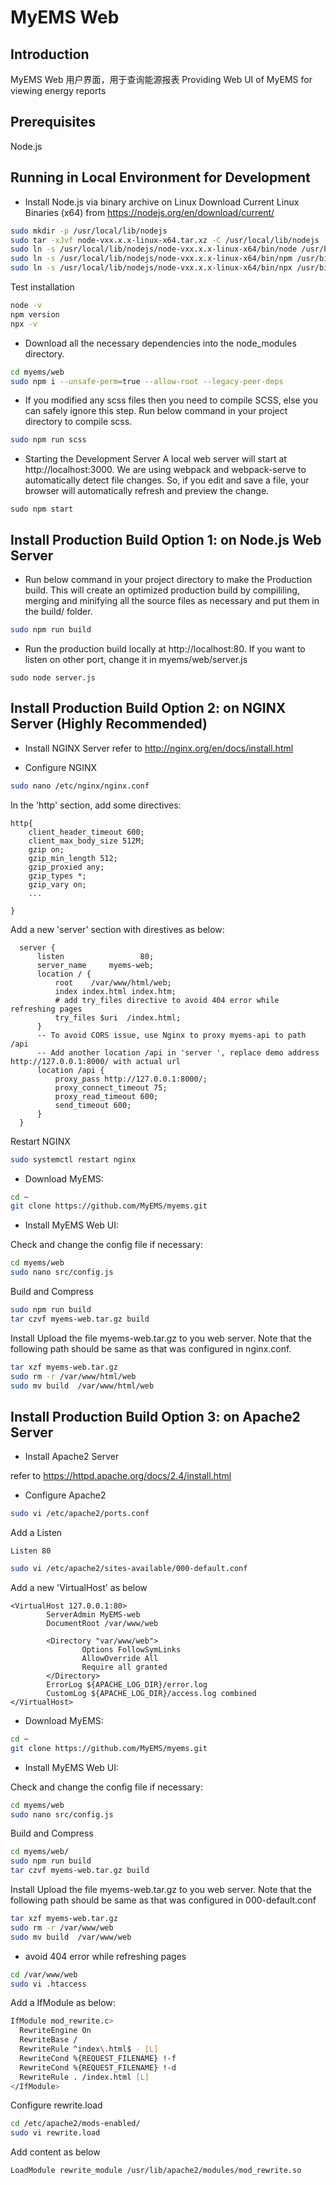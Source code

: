 # MyEMS Web

## Introduction
MyEMS Web 用户界面，用于查询能源报表
Providing Web UI of MyEMS for viewing energy reports

## Prerequisites
Node.js

## Running in Local Environment for Development

*   Install Node.js via binary archive on Linux
Download Current Linux Binaries (x64) from https://nodejs.org/en/download/current/

```bash
sudo mkdir -p /usr/local/lib/nodejs
sudo tar -xJvf node-vxx.x.x-linux-x64.tar.xz -C /usr/local/lib/nodejs 
sudo ln -s /usr/local/lib/nodejs/node-vxx.x.x-linux-x64/bin/node /usr/bin/node
sudo ln -s /usr/local/lib/nodejs/node-vxx.x.x-linux-x64/bin/npm /usr/bin/npm
sudo ln -s /usr/local/lib/nodejs/node-vxx.x.x-linux-x64/bin/npx /usr/bin/npx
```
Test installation
```bash
node -v
npm version
npx -v
```

*   Download all the necessary dependencies into the node_modules directory.
```bash
cd myems/web
sudo npm i --unsafe-perm=true --allow-root --legacy-peer-deps
```
*   If you modified any scss files then you need to compile SCSS, else you can safely ignore this step.
Run below command in your project directory to compile scss.
```bash
sudo npm run scss
``` 
*   Starting the Development Server
A local web server will start at http://localhost:3000.
We are using webpack and webpack-serve to automatically detect file changes. So, if you edit and save a file, your browser will automatically refresh and preview the change.
```
sudo npm start
```

## Install Production Build Option 1: on Node.js Web Server
*   Run below command in your project directory to make the Production build.
This will create an optimized production build by compililing, merging and minifying all the source files as necessary and put them in the build/ folder.
```bash
sudo npm run build
```
*   Run the production build locally at http://localhost:80.
If you want to listen on other port, change it in myems/web/server.js
```
sudo node server.js
```

## Install Production Build Option 2:  on NGINX Server (Highly Recommended)

*   Install NGINX  Server
refer to http://nginx.org/en/docs/install.html

*   Configure NGINX
```bash
sudo nano /etc/nginx/nginx.conf
```
In the 'http' section, add some directives:
```
http{
    client_header_timeout 600;
    client_max_body_size 512M;
    gzip on;
    gzip_min_length 512;
    gzip_proxied any;
    gzip_types *;
    gzip_vary on;
    ...

}
```

Add a new 'server' section with direstives as below:
```
  server {
      listen                 80;
      server_name     myems-web;
      location / {
          root    /var/www/html/web;
          index index.html index.htm;
          # add try_files directive to avoid 404 error while refreshing pages
          try_files $uri  /index.html;
      }
      -- To avoid CORS issue, use Nginx to proxy myems-api to path /api 
      -- Add another location /api in 'server ', replace demo address http://127.0.0.1:8000/ with actual url
      location /api {
          proxy_pass http://127.0.0.1:8000/;
          proxy_connect_timeout 75;
          proxy_read_timeout 600;
          send_timeout 600;
      }
  }
```
Restart NGINX
```bash
sudo systemctl restart nginx
```

*   Download MyEMS:
```bash
cd ~
git clone https://github.com/MyEMS/myems.git
```
*   Install MyEMS Web UI:

  Check and change the config file if necessary:
```bash
cd myems/web
sudo nano src/config.js
```
  Build and Compress
```bash
sudo npm run build
tar czvf myems-web.tar.gz build
```
  Install
  Upload the file myems-web.tar.gz to you web server. 
  Note that the following path should be same as that was configured in nginx.conf.
```bash
tar xzf myems-web.tar.gz
sudo rm -r /var/www/html/web
sudo mv build  /var/www/html/web
```

## Install Production Build Option 3: on Apache2 Server
*   Install Apache2 Server

refer to https://httpd.apache.org/docs/2.4/install.html

*   Configure Apache2
```bash
sudo vi /etc/apache2/ports.conf
```
Add a Listen
```
Listen 80
```
```bash
sudo vi /etc/apache2/sites-available/000-default.conf
```
Add a new 'VirtualHost' as below
```
<VirtualHost 127.0.0.1:80>
        ServerAdmin MyEMS-web
        DocumentRoot /var/www/web
        
        <Directory "var/www/web">
                Options FollowSymLinks
                AllowOverride All
                Require all granted
        </Directory>
        ErrorLog ${APACHE_LOG_DIR}/error.log
        CustomLog ${APACHE_LOG_DIR}/access.log combined
</VirtualHost>
```

*   Download MyEMS:
```bash
cd ~
git clone https://github.com/MyEMS/myems.git
```
*   Install MyEMS Web UI:

  Check and change the config file if necessary:
```bash
cd myems/web
sudo nano src/config.js
```
  Build and Compress
```bash
cd myems/web/
sudo npm run build
tar czvf myems-web.tar.gz build
```
  Install 
  Upload the file myems-web.tar.gz to you web server. 
  Note that the following path should be same as that was configured in 000-default.conf
```bash
tar xzf myems-web.tar.gz
sudo rm -r /var/www/web
sudo mv build  /var/www/web
```
*   avoid 404 error while refreshing pages
```bash
cd /var/www/web
sudo vi .htaccess
```
  Add a IfModule as below:
```bash
IfModule mod_rewrite.c>
  RewriteEngine On
  RewriteBase /
  RewriteRule ^index\.html$ - [L]
  RewriteCond %{REQUEST_FILENAME} !-f
  RewriteCond %{REQUEST_FILENAME} !-d
  RewriteRule . /index.html [L]
</IfModule>
```
  Configure rewrite.load
```bash
cd /etc/apache2/mods-enabled/
sudo vi rewrite.load
```
  Add content as below
```bash
LoadModule rewrite_module /usr/lib/apache2/modules/mod_rewrite.so
```